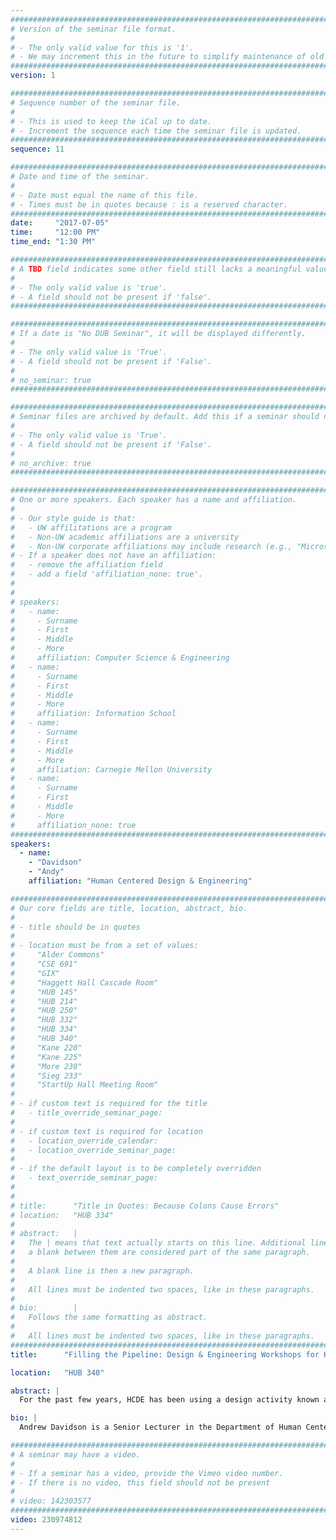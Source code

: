 ```yaml
---
################################################################################
# Version of the seminar file format.
#
# - The only valid value for this is '1'.
# - We may increment this in the future to simplify maintenance of old seminars.
################################################################################
version: 1

################################################################################
# Sequence number of the seminar file.
#
# - This is used to keep the iCal up to date.
# - Increment the sequence each time the seminar file is updated.
################################################################################
sequence: 11

################################################################################
# Date and time of the seminar.
#
# - Date must equal the name of this file.
# - Times must be in quotes because : is a reserved character.
################################################################################
date:     "2017-07-05"
time:     "12:00 PM"
time_end: "1:30 PM"

################################################################################
# A TBD field indicates some other field still lacks a meaningful value.
#
# - The only valid value is 'true'.
# - A field should not be present if 'false'.
################################################################################

################################################################################
# If a date is "No DUB Seminar", it will be displayed differently.
#
# - The only valid value is 'True'.
# - A field should not be present if 'False'.
#
# no_seminar: true
################################################################################

################################################################################
# Seminar files are archived by default. Add this if a seminar should not be.
#
# - The only valid value is 'True'.
# - A field should not be present if 'False'.
#
# no_archive: true
################################################################################

################################################################################
# One or more speakers. Each speaker has a name and affiliation.
#
# - Our style guide is that:
#   - UW affilitations are a program
#   - Non-UW academic affiliations are a university
#   - Non-UW corporate affiliations may include research (e.g., "Microsoft Research")
# - If a speaker does not have an affiliation:
#   - remove the affiliation field
#   - add a field 'affiliation_none: true'.
#
#
# speakers:
#   - name: 
#     - Surname
#     - First
#     - Middle
#     - More
#     affiliation: Computer Science & Engineering 
#   - name: 
#     - Surname
#     - First
#     - Middle
#     - More
#     affiliation: Information School 
#   - name: 
#     - Surname
#     - First
#     - Middle
#     - More
#     affiliation: Carnegie Mellon University 
#   - name:
#     - Surname
#     - First
#     - Middle
#     - More
#     affiliation_none: true
################################################################################
speakers:
  - name:
    - "Davidson"
    - "Andy"
    affiliation: "Human Centered Design & Engineering"

################################################################################
# Our core fields are title, location, abstract, bio.
#
# - title should be in quotes
#
# - location must be from a set of values:
#     "Alder Commons"
#     "CSE 691"
#     "GIX"
#     "Haggett Hall Cascade Room"
#     "HUB 145"
#     "HUB 214"
#     "HUB 250"
#     "HUB 332"
#     "HUB 334"
#     "HUB 340"
#     "Kane 220"
#     "Kane 225"
#     "More 230"
#     "Sieg 233"
#     "StartUp Hall Meeting Room"
#
# - if custom text is required for the title
#   - title_override_seminar_page:
#
# - if custom text is required for location
#   - location_override_calendar:
#   - location_override_seminar_page:
#
# - if the default layout is to be completely overridden
#   - text_override_seminar_page:
#
#
# title:      "Title in Quotes: Because Colons Cause Errors"
# location:   "HUB 334"
#
# abstract:   |
#   The | means that text actually starts on this line. Additional lines without
#   a blank between them are considered part of the same paragraph.
#
#   A blank line is then a new paragraph.
#
#   All lines must be indented two spaces, like in these paragraphs.
#
# bio:        |
#   Follows the same formatting as abstract.
#
#   All lines must be indented two spaces, like in these paragraphs.
################################################################################
title:      "Filling the Pipeline: Design & Engineering Workshops for K-12 Outreach"

location:   "HUB 340"

abstract: |
  For the past few years, HCDE has been using a design activity known as a charette as a way to introduce students to the     user-centered design (UCD) process.  We have run participatory workshops with students at all levels, from elementary       school to graduate programs. They have been led by volunteer teams of UW students, who serve as facilitators and mentors.   These outreach workshops have been especially successful in introducing young students to engineering, design, and STE(A)M   disciplines, and in inspiring them to consider educational and career paths in these fields. We recently participated in     the UW’s Alternative Spring Break (ASB) program, part of the Pipeline Project K-12 outreach efforts. HCDE students spent a   week at Markishtum Middle School in Neah Bay, Washington, leading a “Design Thinking” workshop. The Neah Bay students       researched, designed, and prototyped mobile applications in domains relevant to their culture. This was Pipeline’s first     engineering-oriented ASB program. In this talk, I will report on our experiences using the UCD charette in a variety of K-   12 outreach efforts, with a special look at the ASB experience in Neah Bay.

bio: |
  Andrew Davidson is a Senior Lecturer in the Department of Human Centered Design & Engineering (HCDE). Davidson was           previously an instructor at Roosevelt High School, where he initiated their computer science program during the 2010–2011   academic year and taught courses on computer science, web design, interactive media, and technology at the high school       level. Davidson has been an Affiliate Assistant Professor in the University of Washington's Division of Design, School of   Art since 2006 and has taught undergraduate and graduate courses in the Interaction Design and Visual Communication Design   programs. Davidson received a Master of Science Engineering, Computer, and Information Science from the University of       Pennsylvania, where he studied computer graphics and perceptual color spaces. He completed graduate work in photography at   the State University of New York in Rochester and received a Bachelor of Art in Mathematics from the University of           Rochester. In addition to teaching in and managing numerous academic programs in the US, Davidson also chaired an academic   program in Italy at the Interaction Design Institute of Ivrea and the Media Design Program and Digital Media Department at   the Art Center College of Design. Beyond academia, Davidson has worked in the technology industry; he was Director of       Engineering at Philips Interactive Media in Los Angeles and Director of New Media Applications at Microware Systems         Corporation in Santa Monica. He has more than 20 years of experience as an educator and more than 30 years of experience     working in the technology industry.

################################################################################
# A seminar may have a video.
#
# - If a seminar has a video, provide the Vimeo video number.
# - If there is no video, this field should not be present
#
# video: 142303577
################################################################################
video: 230974812
---
```

